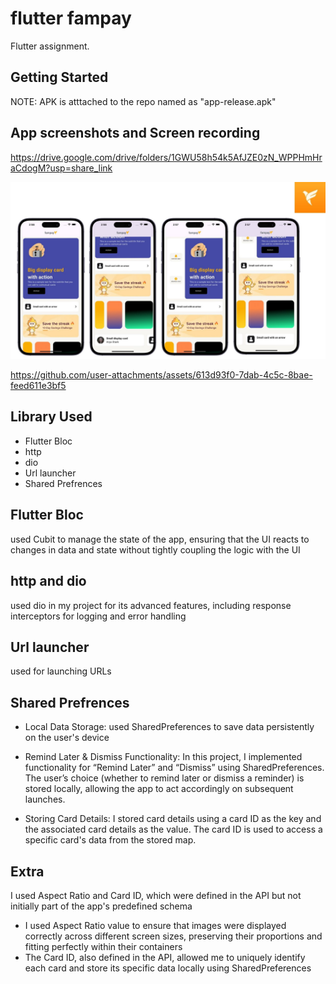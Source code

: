 # flutter fampay

Flutter assignment.

## Getting Started

NOTE: APK is atttached to the repo named as "app-release.apk"

## App screenshots and Screen recording

https://drive.google.com/drive/folders/1GWU58h54k5AfJZE0zN_WPPHmHraCdogM?usp=share_link

![Alt text](https://raw.githubusercontent.com/Bhaveshupadhyay/gym/refs/heads/main/fam.jpg "Fam Ios screenshots")

https://github.com/user-attachments/assets/613d93f0-7dab-4c5c-8bae-feed611e3bf5

## Library Used

- Flutter Bloc
- http
- dio
- Url launcher
- Shared Prefrences

## Flutter Bloc

used Cubit to manage the state of the app, ensuring that the UI reacts to changes in data and state without tightly coupling the logic with the UI

## http and dio

used dio in my project for its advanced features, including response interceptors for logging and error handling

## Url launcher

used for launching URLs

## Shared Prefrences

- Local Data Storage: used SharedPreferences to save data persistently on the user's device

- Remind Later & Dismiss Functionality: In this project, I implemented functionality for “Remind Later” and “Dismiss” using SharedPreferences. The user’s choice (whether to remind later or dismiss a reminder) is stored locally, allowing the app to act accordingly on subsequent launches.
 
- Storing Card Details: I stored card details using a card ID as the key and the associated card details as the value. The card ID is used to access a specific card's data from the stored map.

## Extra

 I used Aspect Ratio and Card ID, which were defined in the API but not initially part of the app's predefined schema

- I used Aspect Ratio value to ensure that images were displayed correctly across different screen sizes, preserving their proportions and fitting perfectly within their containers
- The Card ID, also defined in the API, allowed me to uniquely identify each card and store its specific data locally using SharedPreferences








